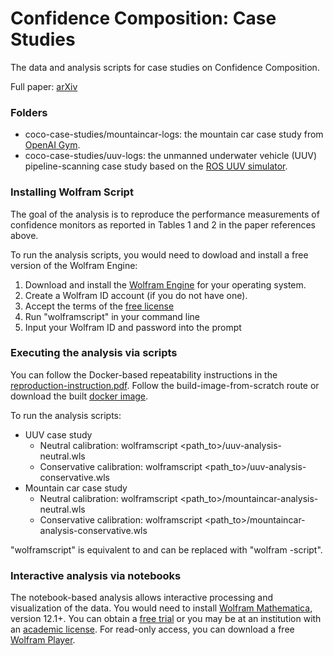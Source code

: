 # Confidence Composition: Case Studies
The data and analysis scripts for case studies on Confidence Composition.

Full paper: [arXiv](https://arxiv.org/abs/2111.03782)

### Folders

* coco-case-studies/mountaincar-logs: the mountain car case study from [OpenAI Gym](https://gym.openai.com/). 
* coco-case-studies/uuv-logs: the unmanned underwater vehicle (UUV) pipeline-scanning case study based on the [ROS UUV simulator](https://uuvsimulator.github.io/). 

### Installing Wolfram Script

The goal of the analysis is to reproduce the performance measurements of confidence monitors as reported in Tables 1 and 2 in the paper references above.

To run the analysis scripts, you would need to dowload and install a free version of the Wolfram Engine: 

1) Download and install the [Wolfram Engine](https://www.wolfram.com/engine/) for your operating system. 
2) Create a Wolfram ID account (if you do not have one). 
3) Accept the terms of the [free license](https://www.wolfram.com/engine/free-license)
4) Run "wolframscript" in your command line
5) Input your Wolfram ID and password into the prompt

### Executing the analysis via scripts 

You can follow the Docker-based repeatability instructions in the [reproduction-instruction.pdf](./reproduction-instruction.pdf). Follow the build-image-from-scratch route or download the built [docker image](https://drive.google.com/drive/folders/1YY6M_aFl7YsUhBvdzMZTTsf-8UrVAN2e).

To run the analysis scripts: 
* UUV case study
   - Neutral calibration: wolframscript <path_to>/uuv-analysis-neutral.wls
   - Conservative calibration: wolframscript <path_to>/uuv-analysis-conservative.wls
* Mountain car case study 
   - Neutral calibration: wolframscript <path_to>/mountaincar-analysis-neutral.wls
   - Conservative calibration: wolframscript <path_to>/mountaincar-analysis-conservative.wls

"wolframscript" is equivalent to and can be replaced with "wolfram -script". 

### Interactive analysis via notebooks 

The notebook-based analysis allows interactive processing and visualization of the data. You would need to install [Wolfram Mathematica](https://www.wolfram.com/mathematica/), version 12.1+. You can obtain a [free trial](https://www.wolfram.com/mathematica/trial/) or you may be at an institution with an [academic license](https://www.wolfram.com/mathematica/pricing/colleges-universities/). For read-only access, you can download a free [Wolfram Player](https://www.wolfram.com/player/).
